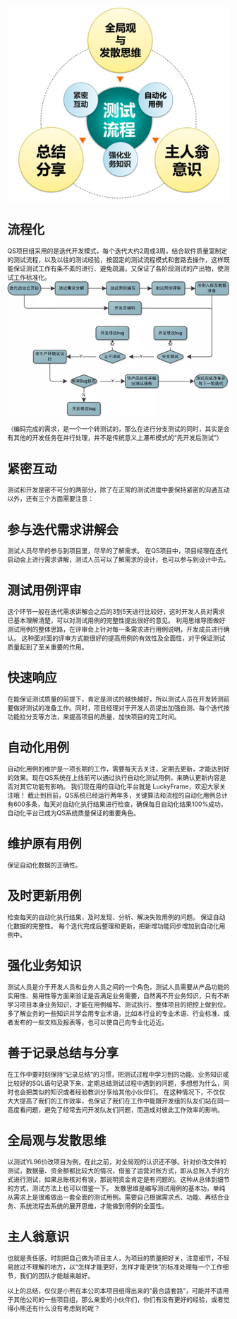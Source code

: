 
![](./assets/七种武器——一个测试leader行走江湖的秘籍-1641807565947.png)

# 流程化

QS项目组采用的是迭代开发模式，每个迭代大约2周或3周，结合软件质量室制定的测试流程，以及以往的测试经验，按固定的测试流程模式和套路去操作，这样既能保证测试工作有条不紊的进行、避免疏漏，又保证了各阶段测试的产出物，使测试工作标准化。
![](./assets/七种武器——一个测试leader行走江湖的秘籍-1641807588157.png)


（编码完成的需求，是一个一个转测试的，那么在进行分支测试的同时，其实是会有其他的开发任务在并行处理，并不是传统意义上瀑布模式的“先开发后测试”）

# 紧密互动
测试和开发是密不可分的两部分，除了在正常的测试进度中要保持紧密的沟通互动以外，还有三个方面需要注意：

# 参与迭代需求讲解会
测试人员尽早的参与到项目里，尽早的了解需求。
在QS项目中，项目经理在迭代启动会上进行需求讲解，测试人员可以了解需求的设计，也可以参与到设计中去。

# 测试用例评审
这个环节一般在迭代需求讲解会之后的3到5天进行比较好，这时开发人员对需求已基本理解清楚，可以对测试用例的完整性提出很好的意见。
利用思维导图做好测试用例的整体思路，在评审会上针对每一条需求进行用例说明，开发成员进行确认。
这种面对面的评审方式能很好的提高用例的有效性及全面性，对于保证测试质量起到了至关重要的作用。

# 快速响应
在能保证测试质量的前提下，肯定是测试的越快越好，所以测试人员在开发转测前要做好测试的准备工作。同时，项目经理对于开发人员提出加强自测、每个迭代按功能拉分支等方法，来提高项目的质量，加快项目的完工时间。


# 自动化用例
自动化用例的维护是一项长期的工作，需要每天去关注，定期去更新，才能达到好的效果。现在QS系统在上线前可以通过执行自动化测试用例，来确认更新内容是否对其它功能有影响。
我们现在用的自动化平台就是 LuckyFrame，欢迎大家关注哦！
截止到目前，QS系统已经运行两年多，关键算法和流程的自动化用例总计有600多条，每天对自动化执行结果进行检查，确保每日自动化结果100%成功，自动化平台已成为QS系统质量保证的重要角色。

# 维护原有用例
保证自动化数据的正确性。

# 及时更新用例
检查每天的自动化执行结果，及时发现、分析、解决失败用例的问题。
保证自动化数据的完整性。
每个迭代完成后整理和更新，把新增功能同步增加到自动化用例中。

# 强化业务知识

测试人员是介于开发人员和业务人员之间的一个角色，测试人员需要从产品功能的实用性、易用性等方面来验证是否满足业务需要，自然离不开业务知识，只有不断学习项目本身业务知识，才能在用例编写、测试执行、整体项目的把控上做到位。
多了解业务的一些知识并学会用专业术语，比如本行业的专业术语、行业标准、或者发布的一些文档及报表等，也可以使自己向专业化迈近。

# 善于记录总结与分享

在工作中要时刻保持“记录总结”的习惯，把测试过程中学习到的功能、业务知识或比较好的SQL语句记录下来，定期总结测试过程中遇到的问题，多想想为什么，同时也会把类似的知识或者经验教训分享给其他小伙伴们。
在这种情况下，不仅仅大大提高了我们的工作效率，也保证了我们在工作中能跟开发组的队友们站在同一高度看问题，避免了经常去问开发队友们问题，而造成对彼此工作效率的影响。


# 全局观与发散思维

以测试YL96价改项目为例，在此之前，对全局观的认识还不够。针对价改文件的测试，数据量、资金额都比较大的情况，借鉴了运营对账方式，即从总账入手的方式进行测试，如果总账核对有误，那说明资金肯定是有问题的。这种从总体到细节的方式，测试方法上也可以借鉴一下。
发散思维是编写测试用例的基本功，单纯从需求上是很难做出一套全面的测试用例。需要自己根据需求点、功能、再结合业务、系统流程去系统的展开思维，才能做到用例的全面性。

# 主人翁意识

也就是责任感，时刻把自己做为项目主人，为项目的质量把好关，注意细节，不轻易放过不理解的地方，以“怎样才能更好，怎样才能更快”的标准处理每一个工作细节，我们的团队才能越来越好。



以上的总结，仅仅是小熊在本公司本项目组得出来的“最合适套路”，可能并不适用于其他公司的一些项目组，那么亲爱的小伙伴们，你们有没有更好的经验，或者觉得小熊还有什么没有考虑到的呢？